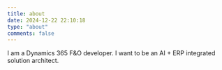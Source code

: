 ```yaml
---
title: about
date: 2024-12-22 22:10:18
type: "about"
comments: false
---
```


I am a Dynamics 365 F&O developer. I want to be an AI + ERP integrated solution architect.